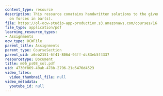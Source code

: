 ```yaml
---
content_type: resource
description: This resource conatains handwritten solutions to the given problem set
  on forces in bar(s).
file: https://ol-ocw-studio-app-production.s3.amazonaws.com/courses/16-01-unified-engineering-i-ii-iii-iv-fall-2005-spring-2006/4730f86940ab478b279621e5476d4523_m06_ps08_sol.pdf
file_type: application/pdf
learning_resource_types:
- Assignments
ocw_type: OCWFile
parent_title: Assignments
parent_type: CourseSection
parent_uid: a6eb2151-6f41-806d-94ff-dc83eb5f4337
resourcetype: Document
title: m06_ps08_sol.pdf
uid: 4730f869-40ab-478b-2796-21e5476d4523
video_files:
  video_thumbnail_file: null
video_metadata:
  youtube_id: null
---
```


